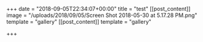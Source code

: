 +++
date = "2018-09-05T22:34:07+00:00"
title = "test"
[[post_content]]
image = "/uploads/2018/09/05/Screen Shot 2018-05-30 at 5.17.28 PM.png"
template = "gallery"
[[post_content]]
template = "gallery"

+++
